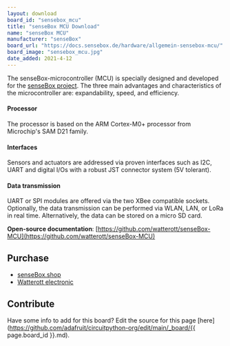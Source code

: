 ```yaml
---
layout: download
board_id: "sensebox_mcu"
title: "senseBox MCU Download"
name: "senseBox MCU"
manufacturer: "senseBox"
board_url: "https://docs.sensebox.de/hardware/allgemein-sensebox-mcu/"
board_image: "sensebox_mcu.jpg"
date_added: 2021-4-12
---
```


The senseBox-microcontroller (MCU) is specially designed and developed for the [senseBox project](https://sensebox.de/en/). The three main advantages and characteristics of the microcontroller are: expandability, speed, and efficiency.

#### Processor

The processor is based on the ARM Cortex-M0+ processor from Microchip's SAM D21 family.

#### Interfaces

Sensors and actuators are addressed via proven interfaces such as I2C, UART and digital I/Os with a robust JST connector system (5V tolerant).

#### Data transmission

UART or SPI modules are offered via the two XBee compatible sockets. Optionally, the data transmission can be performed via WLAN, LAN, or LoRa in real time. Alternatively, the data can be stored on a micro SD card.

**Open-source documentation**: [https://github.com/watterott/senseBox-MCU](https://github.com/watterott/senseBox-MCU)

## Purchase

- [senseBox.shop](https://sensebox.shop/product/sensebox-mcu-2)
- [Watterott electronic](https://shop.watterott.com/senseBox-MCU_1)

## Contribute

Have some info to add for this board? Edit the source for this page [here](https://github.com/adafruit/circuitpython-org/edit/main/_board/{{ page.board_id }}.md).
